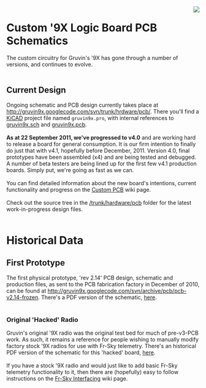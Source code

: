 <img src='http://gruvin9x.googlecode.com/svn/wiki/PCB.attach/schematic_thm.jpg' align='right'>

<h1>Custom '9X Logic Board PCB Schematics</h1>

The custom circuitry for Gruvin's '9X has gone through a number of versions, and continues to evolve.<br>
<br>
<h2>Current Design</h2>
Ongoing schematic and PCB design currently takes place at <a href='http://gruvin9x.googlecode.com/svn/trunk/hrdware/pcb/'>http://gruvin9x.googlecode.com/svn/trunk/hrdware/pcb/</a>. There you'll find a <a href='http://kicad.sourceforge.net/wiki/Main_Page'>KiCAD</a> project file named <code>gruvin9x.pro</code>, with internal references to <a href='http://gruvin9x.googlecode.com/svn/trunk/pcbv4/gruvin9x.sch'>gruvin9x.sch</a> and <a href='http://gruvin9x.googlecode.com/svn/trunk/hardware/pcb/gruvin9x.pcb'>gruvin9x.pcb</a>.<br>
<br>
<b>As at 22 September 2011, we've progressed to v4.0</b> and are working hard to release a board for general consumption. It is our firm intention to finally do just that with v4.1, hopefully before December, 2011. Version 4.0, final prototypes have been assembled (x4) and are being tested and debugged. A number of beta testers are being lined up for the first few v4.1 production boards. Simply put, we're going as fast as we can.<br>
<br>
You can find detailed information about the new board's intentions, current functionality and progress on the <a href='PCB.md'>Custom PCB</a> wiki page.<br>
<br>
Check out the source tree in the <a href='http://code.google.com/p/gruvin9x/source/browse/#svn%2Ftrunk%2Fhardware%2Fpcb'>/trunk/hardware/pcb</a> folder for the latest work-in-progress design files.<br>
<br>
<h1>Historical Data</h1>

<h2>First Prototype</h2>
The first physical prototype, 'rev 2.14' PCB design, schematic and production files, as sent to the PCB fabrication factory in December of 2010, can be found at <a href='http://gruvin9x.googlecode.com/svn/archive/pcb/pcb-v2.14-frozen'>http://gruvin9x.googlecode.com/svn/archive/pcb/pcb-v2.14-frozen</a>. There's a PDF version of the schematic, <a href='http://gruvin9x.googlecode.com/svn/trunk/pcb/rev2.14-frozen/gruvin9x.pdf'>here</a>.<br>
<br>
<h3>Original 'Hacked' Radio</h3>
Gruvin's original '9X radio was the original test bed for much of pre-v3-PCB work. As such, it remains a reference for people wishing to manually modify factory stock '9X radios for use with Fr-Sky telemetry. There's an historical PDF version of the schematic for this 'hacked' board, <a href='http://gruvin9x.googlecode.com/svn-history/r800/trunk/pcb/hacked/gruvin9x-hacked.pdf'>here</a>.<br>
<br>
If you have a stock '9X radio and would just like to add basic Fr-Sky telemetry functionality to it, then there are (hopefully) easy to follow instructions on the <a href='FrskyInterfacing.md'>Fr-Sky Interfacing</a> wiki page.